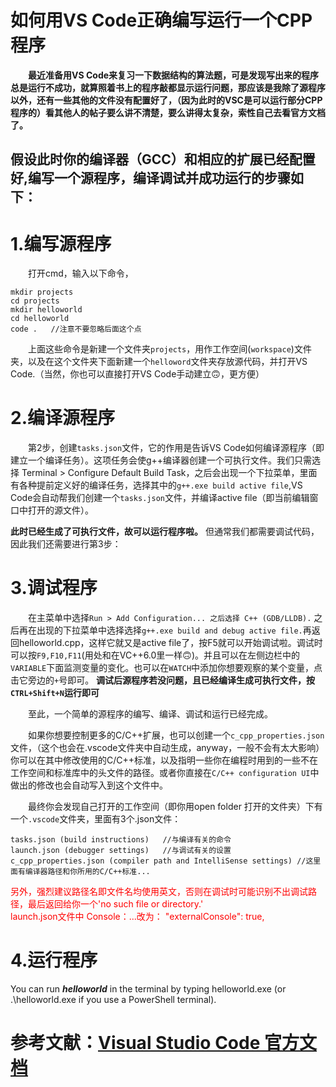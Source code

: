 # 如何用VS Code正确编写运行一个CPP程序
**&emsp;&emsp;最近准备用VS Code来复习一下数据结构的算法题，可是发现写出来的程序总是运行不成功，就算照着书上的程序敲都显示运行问题，那应该是我除了源程序以外，还有一些其他的文件没有配置好了，（因为此时的VSC是可以运行部分CPP程序的）看其他人的帖子要么讲不清楚，要么讲得太复杂，索性自己去看官方文档了。**



## 假设此时你的编译器（GCC）和相应的扩展已经配置好,编写一个源程序，编译调试并成功运行的步骤如下：

# 1.编写源程序
&emsp;&emsp;打开cmd，输入以下命令，
```
mkdir projects
cd projects
mkdir helloworld
cd helloworld
code .   //注意不要忽略后面这个点
```  

&emsp;&emsp;上面这些命令是新建一个文件夹`projects`，用作工作空间(`workspace`)文件夹，以及在这个文件夹下面新建一个`helloword`文件夹存放源代码，并打开VS Code.（当然，你也可以直接打开VS Code手动建立🙃，更方便）



# 2.编译源程序

&emsp;&emsp;第2步，创建`tasks.json`文件，它的作用是告诉VS Code如何编译源程序（即建立一个编译任务）。这项任务会使g++编译器创建一个可执行文件。我们只需选择 Terminal > Configure Default Build Task，之后会出现一个下拉菜单，里面有各种提前定义好的编译任务，选择其中的`g++.exe build active file`,VS Code会自动帮我们创建一个`tasks.json`文件，并编译active file（即当前编辑窗口中打开的源文件）。

**此时已经生成了可执行文件，故可以运行程序啦。**
但通常我们都需要调试代码，因此我们还需要进行第3步：

# 3.调试程序
&emsp;&emsp;在主菜单中选择`Run > Add Configuration... 之后选择 C++ (GDB/LLDB).` 之后再在出现的下拉菜单中选择选择`g++.exe build and debug active file.`再返回helloworld.cpp，这样它就又是active file了，按F5就可以开始调试啦。调试时可以按`F9,F10,F11`(用处和在VC++6.0里一样🙃)。并且可以在左侧边栏中的`VARIABLE`下面监测变量的变化。也可以在`WATCH`中添加你想要观察的某个变量，点击它旁边的`+`号即可。
**调试后源程序若没问题，且已经编译生成可执行文件，按`CTRL+Shift+N`运行即可** 

&emsp;&emsp;至此，一个简单的源程序的编写、编译、调试和运行已经完成。

&emsp;&emsp;如果你想要控制更多的C/C++扩展，也可以创建一个`c_cpp_properties.json`文件，（这个也会在.vscode文件夹中自动生成，anyway，一般不会有太大影响）你可以在其中修改使用的C/C++标准，以及指明一些你在编程时用到的一些不在工作空间和标准库中的头文件的路径。或者你直接在`C/C++ configuration UI`中做出的修改也会自动写入到这个文件中。    


&emsp;&emsp;最终你会发现自己打开的工作空间（即你用open folder 打开的文件夹）下有一个`.vscode`文件夹，里面有3个.json文件：

```
tasks.json (build instructions)   //与编译有关的命令
launch.json (debugger settings)   //与调试有关的设置
c_cpp_properties.json (compiler path and IntelliSense settings) //这里面有编译器路径和你所用的C/C++标准...
```

<font color=red>另外，强烈建议路径名即文件名均使用英文，否则在调试时可能识别不出调试路径，最后返回给你一个'no such file or directory.'     
launch.json文件中 Console：...改为： "externalConsole": true,</font>

# 4.运行程序

You can run ***helloworld*** in the terminal by typing helloworld.exe (or .\helloworld.exe if you use a PowerShell terminal).



# 参考文献：[Visual Studio Code 官方文档](https://code.visualstudio.com/docs/cpp/config-mingw)